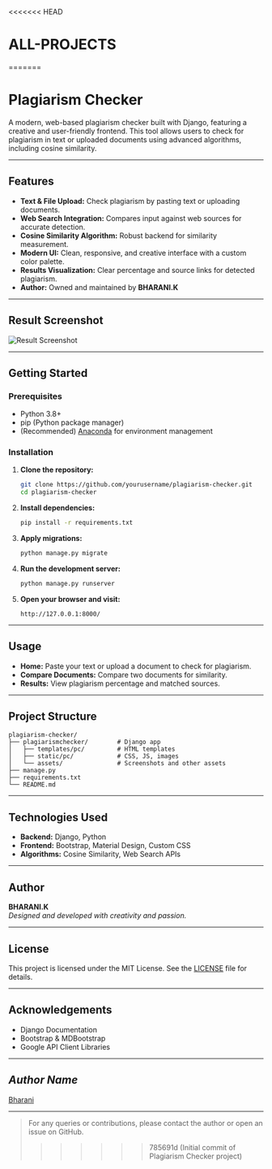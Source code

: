 <<<<<<< HEAD
# ALL-PROJECTS
 
=======
# Plagiarism Checker

A modern, web-based plagiarism checker built with Django, featuring a creative and user-friendly frontend. This tool allows users to check for plagiarism in text or uploaded documents using advanced algorithms, including cosine similarity.

---

## Features

- **Text & File Upload:** Check plagiarism by pasting text or uploading documents.
- **Web Search Integration:** Compares input against web sources for accurate detection.
- **Cosine Similarity Algorithm:** Robust backend for similarity measurement.
- **Modern UI:** Clean, responsive, and creative interface with a custom color palette.
- **Results Visualization:** Clear percentage and source links for detected plagiarism.
- **Author:** Owned and maintained by **BHARANI.K**

---

## Result Screenshot

![Result Screenshot](plagiarismchecker/assets/result.png)

---

## Getting Started

### Prerequisites

- Python 3.8+
- pip (Python package manager)
- (Recommended) [Anaconda](https://www.anaconda.com/products/individual) for environment management

### Installation

1. **Clone the repository:**

   ```sh
   git clone https://github.com/yourusername/plagiarism-checker.git
   cd plagiarism-checker
   ```

2. **Install dependencies:**

   ```sh
   pip install -r requirements.txt
   ```

3. **Apply migrations:**

   ```sh
   python manage.py migrate
   ```

4. **Run the development server:**

   ```sh
   python manage.py runserver
   ```

5. **Open your browser and visit:**
   ```
   http://127.0.0.1:8000/
   ```

---

## Usage

- **Home:** Paste your text or upload a document to check for plagiarism.
- **Compare Documents:** Compare two documents for similarity.
- **Results:** View plagiarism percentage and matched sources.

---

## Project Structure

```
plagiarism-checker/
├── plagiarismchecker/        # Django app
│   ├── templates/pc/         # HTML templates
│   ├── static/pc/            # CSS, JS, images
│   └── assets/               # Screenshots and other assets
├── manage.py
├── requirements.txt
└── README.md
```

---

## Technologies Used

- **Backend:** Django, Python
- **Frontend:** Bootstrap, Material Design, Custom CSS
- **Algorithms:** Cosine Similarity, Web Search APIs

---

## Author

**BHARANI.K**  
_Designed and developed with creativity and passion._

---

## License

This project is licensed under the MIT License. See the [LICENSE](LICENSE) file for details.

---

## Acknowledgements

- Django Documentation
- Bootstrap & MDBootstrap
- Google API Client Libraries

---

## _Author Name_

<!--Remove the below lines and add yours -->

[Bharani](https://github.com/Bharani1611)

---

> For any queries or contributions, please contact the author or open an issue on GitHub.
>>>>>>> 785691d (Initial commit of Plagiarism Checker project)
